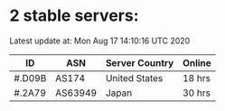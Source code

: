 # 2 stable servers:

Latest update at: Mon Aug 17 14:10:16 UTC 2020

| ID | ASN | Server Country | Online |
| -- | --- | -------------- | ------ |
| #.D09B | AS174 | United States | 18 hrs |
| #.2A79 | AS63949 | Japan | 30 hrs |

